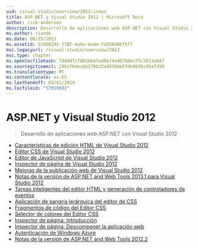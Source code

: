 ```yaml
---
uid: visual-studio/overview/2012/index
title: ASP.NET y Visual Studio 2012 | Microsoft Docs
author: rick-anderson
description: Desarrollo de aplicaciones web ASP.NET con Visual Studio 2012
ms.author: riande
ms.date: 06/25/2013
ms.assetid: 51900291-7787-4a6e-be4e-fa558486f5ff
msc.legacyurl: /visual-studio/overview/2012
msc.type: chapter
ms.openlocfilehash: 7d49d7cf865bb6fad0bf4e90788bcf5c2613ab87
ms.sourcegitcommit: 24b1f6decbb17bb22a45166e5fdb0845c65af498
ms.translationtype: MT
ms.contentlocale: es-ES
ms.lasthandoff: 03/01/2019
ms.locfileid: "57019932"
---
```

<a name="aspnet-and-visual-studio-2012"></a>ASP.NET y Visual Studio 2012
====================
> Desarrollo de aplicaciones web ASP.NET con Visual Studio 2012


- [Características de edición HTML de Visual Studio 2012](visual-studio-2012-html-editing-features.md)
- [Editor CSS de Visual Studio 2012](visual-studio-2012-css-editor.md)
- [Editor de JavaScript de Visual Studio 2012](visual-studio-2012-javascript-editor.md)
- [Inspector de página de Visual Studio 2012](visual-studio-2012-page-inspector.md)
- [Mejoras de la publicación web de Visual Studio 2012](visual-studio-2012-web-publishing-improvements.md)
- [Notas de la versión de ASP.NET and Web Tools 2013.1 para Visual Studio 2012](aspnet-and-web-tools-20131-for-visual-studio-2012.md)
- [Tareas inteligentes del editor HTML y generación de controladores de eventos](visual-studio-vnext-videos-html-editor-smart-tasks-and-event-handler-generation.md)
- [Aplicación de sangría jerárquica del editor de CSS](visual-studio-vnext-videos-css-editor-hierarchical-indentation.md)
- [Fragmentos de código del Editor CSS](visual-studio-vnext-videos-css-editor-snippets.md)
- [Selector de colores del Editor CSS](visual-studio-vnext-videos-css-editor-color-picker.md)
- [Inspector de página: Introducción](visual-studio-vnext-videos-page-inspector-introduction.md)
- [Inspector de página: Descomponer la aplicación web](visual-studio-vnext-videos-page-inspector-decomposing-your-web-application.md)
- [Autenticación de Windows Azure](windows-azure-authentication.md)
- [Notas de la versión de ASP.NET and Web Tools 2012.2](aspnet-and-web-tools-20122-release-notes-rtw.md)

